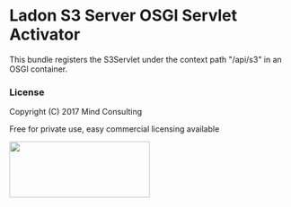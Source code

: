 # Ladon S3 Server OSGI Servlet Activator

This bundle registers the S3Servlet under the context path "/api/s3" in an OSGI container.

### License
Copyright (C) 2017 Mind Consulting

Free for private use, easy commercial licensing available

<a href="http://mind-consulting.de/"><img src="http://mind-consulting.de/img/logo_no_bg.png"  height="100" width="250" ></a>

